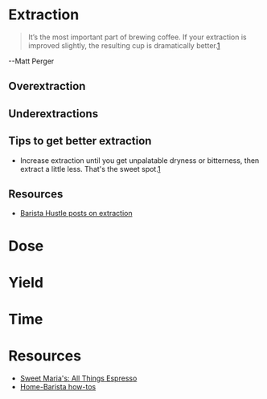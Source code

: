 # Extraction
> It’s the most important part of brewing coffee. If your extraction is improved slightly, the resulting cup is dramatically better.[1](https://baristahustle.com/blogs/barista-hustle/the-80-20-method)

--Matt Perger

## Overextraction
## Underextractions
## Tips to get better extraction
* Increase extraction until you get unpalatable dryness or bitterness, then extract a little less. That's the sweet spot.[1](https://baristahustle.com/blogs/barista-hustle/the-80-20-method)
## Resources
* [Barista Hustle posts on extraction](https://baristahustle.com/blogs/barista-hustle/tagged/extraction)

# Dose 
# Yield
# Time
# Resources
* [Sweet Maria's: All Things Espresso](https://legacy.sweetmarias.com/library/espresso-all-things-espresso/)
* [Home-Barista how-tos](https://www.home-barista.com/howtos.html)
